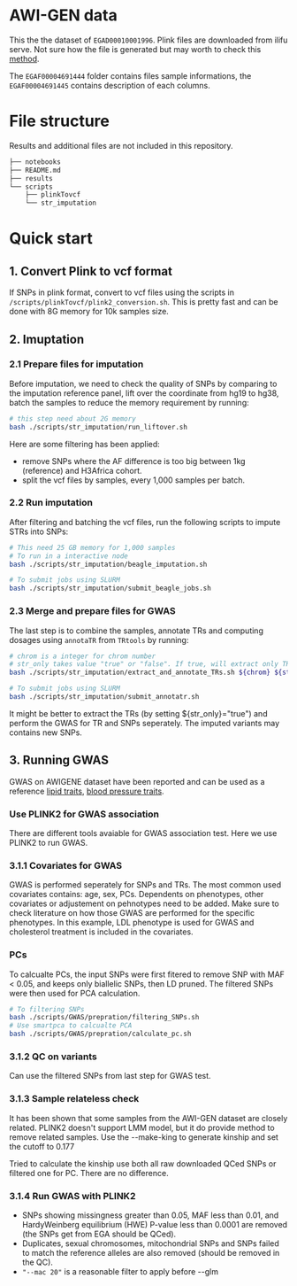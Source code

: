 # AWI-GEN data
This the the dataset of `EGAD00010001996`. Plink files are downloaded from ilifu serve. Not sure how the file is generated but may worth to check this [method](https://github.com/h3abionet/h3agwas/tree/master/call2plink).  

The `EGAF00004691444` folder contains files sample informations, the `EGAF00004691445` contains description of each columns.

# File structure
Results and additional files are not included in this repository.

```bash
├── notebooks
├── README.md
├── results
└── scripts
    ├── plinkTovcf
    └── str_imputation
```
# Quick start
## 1. Convert Plink to vcf format 
If SNPs in plink format, convert to vcf files using the scripts in `/scripts/plinkTovcf/plink2_conversion.sh`. This is pretty fast and can be done with 8G memory for 10k samples size. 

## 2. Imuptation
### 2.1 Prepare files for imputation
Before imputation, we need to check the quality of SNPs by comparing to the imputation reference panel, lift over the coordinate from hg19 to hg38, batch the samples to reduce the memory requirement by running:
```bash
# this step need about 2G memory
bash ./scripts/str_imputation/run_liftover.sh
```
Here are some filtering has been applied:
* remove SNPs where the AF difference is too big between 1kg (reference) and H3Africa cohort. 
* split the vcf files by samples, every 1,000 samples per batch.
### 2.2 Run imputation
After filtering and batching the vcf files, run the following scripts to impute STRs into SNPs: 
```bash 
# This need 25 GB memory for 1,000 samples
# To run in a interactive node
bash ./scripts/str_imputation/beagle_imputation.sh

# To submit jobs using SLURM
bash ./scripts/str_imputation/submit_beagle_jobs.sh
```
### 2.3 Merge and prepare files for GWAS
The last step is to combine the samples, annotate TRs and computing dosages using `annotaTR` from `TRtools` by running:
```bash
# chrom is a integer for chrom number
# str_only takes value "true" or "false". If true, will extract only TRs; if False, will include both TR and SNPs
bash ./scripts/str_imputation/extract_and_annotate_TRs.sh ${chrom} ${str_only}

# To submit jobs using SLURM
bash ./scripts/str_imputation/submit_annotatr.sh
```
It might be better to extract the TRs (by setting ${str_only}="true") and perform the GWAS for TR and SNPs seperately. The imputed variants may contains new SNPs. 


## 3. Running GWAS
GWAS on AWIGENE dataset have been reported and can be used as a reference [lipid traits](https://pmc.ncbi.nlm.nih.gov/articles/PMC9095599/), [blood pressure traits](https://www.nature.com/articles/s41467-023-44079-0#Sec10).

### Use PLINK2 for GWAS association
There are different tools avaiable for GWAS association test. Here we use PLINK2 to run GWAS.

### 3.1.1 Covariates for GWAS  
GWAS is performed seperately for SNPs and TRs. The most common used covariates contains: age, sex, PCs. Dependents on phenotypes, other covariates or adjustement on pehnotypes need to be added. Make sure to check literature on how those GWAS are performed for the specific phenotypes. In this example, LDL phenotype is used for GWAS and cholesterol treatment is included in the covariates.  
### PCs
To calcualte PCs, the input SNPs were first fitered to remove SNP with MAF < 0.05, and keeps only biallelic SNPs, then LD pruned. The filtered SNPs were then used for PCA calculation.
```bash
# To filtering SNPs
bash ./scripts/GWAS/prepration/filtering_SNPs.sh
# Use smartpca to calcualte PCA
bash ./scripts/GWAS/prepration/calculate_pc.sh 
```
### 3.1.2 QC on variants
Can use the filtered SNPs from last step for GWAS test.

### 3.1.3 Sample relateless check
It has been shown that some samples from the AWI-GEN dataset are closely related. PLINK2 doesn't support LMM model, but it do provide method to remove related samples. Use the --make-king to generate kinship and set the cutoff to 0.177

Tried to calculate the kinship use both all raw downloaded QCed SNPs or filtered one for PC. There are no difference. 
### 3.1.4 Run GWAS with PLINK2
* SNPs showing missingness greater than 0.05, MAF less than 0.01, and HardyWeinberg equilibrium (HWE) P-value less than 0.0001 are removed (the SNPs get from EGA should be QCed).
* Duplicates, sexual chromosomes, mitochondrial SNPs and SNPs failed to match the reference alleles are also removed (should be removed in the QC). 
* `"--mac 20"` is a reasonable filter  to apply before --glm



